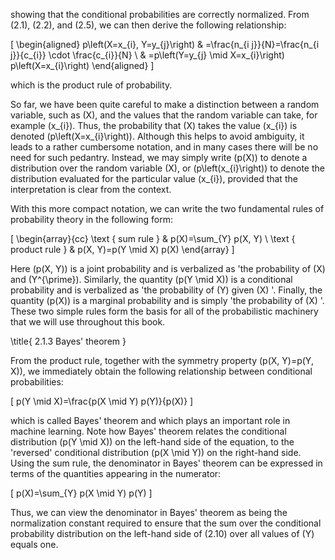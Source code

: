 showing that the conditional probabilities are correctly normalized. From (2.1), (2.2), and (2.5), we can then derive the following relationship:

\[
\begin{aligned}
p\left(X=x_{i}, Y=y_{j}\right) & =\frac{n_{i j}}{N}=\frac{n_{i j}}{c_{i}} \cdot \frac{c_{i}}{N} \\
& =p\left(Y=y_{j} \mid X=x_{i}\right) p\left(X=x_{i}\right)
\end{aligned}
\]

which is the product rule of probability.

So far, we have been quite careful to make a distinction between a random variable, such as \(X\), and the values that the random variable can take, for example \(x_{i}\). Thus, the probability that \(X\) takes the value \(x_{i}\) is denoted \(p\left(X=x_{i}\right)\). Although this helps to avoid ambiguity, it leads to a rather cumbersome notation, and in many cases there will be no need for such pedantry. Instead, we may simply write \(p(X)\) to denote a distribution over the random variable \(X\), or \(p\left(x_{i}\right)\) to denote the distribution evaluated for the particular value \(x_{i}\), provided that the interpretation is clear from the context.

With this more compact notation, we can write the two fundamental rules of probability theory in the following form:

\[
\begin{array}{cc}
\text { sum rule } & p(X)=\sum_{Y} p(X, Y) \\
\text { product rule } & p(X, Y)=p(Y \mid X) p(X)
\end{array}
\]

Here \(p(X, Y)\) is a joint probability and is verbalized as 'the probability of \(X\) and \(Y^{\prime}\). Similarly, the quantity \(p(Y \mid X)\) is a conditional probability and is verbalized as 'the probability of \(Y\) given \(X\) '. Finally, the quantity \(p(X)\) is a marginal probability and is simply 'the probability of \(X\) '. These two simple rules form the basis for all of the probabilistic machinery that we will use throughout this book.

\title{
2.1.3 Bayes' theorem
}

From the product rule, together with the symmetry property \(p(X, Y)=p(Y, X)\), we immediately obtain the following relationship between conditional probabilities:

\[
p(Y \mid X)=\frac{p(X \mid Y) p(Y)}{p(X)}
\]

which is called Bayes' theorem and which plays an important role in machine learning. Note how Bayes' theorem relates the conditional distribution \(p(Y \mid X)\) on the left-hand side of the equation, to the 'reversed' conditional distribution \(p(X \mid Y)\) on the right-hand side. Using the sum rule, the denominator in Bayes' theorem can be expressed in terms of the quantities appearing in the numerator:

\[
p(X)=\sum_{Y} p(X \mid Y) p(Y)
\]

Thus, we can view the denominator in Bayes' theorem as being the normalization constant required to ensure that the sum over the conditional probability distribution on the left-hand side of (2.10) over all values of \(Y\) equals one.